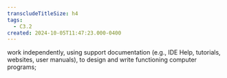 ```yaml
---
transcludeTitleSize: h4
tags:
  - C3.2
created: 2024-10-05T11:47:23.000-0400
---
```

work independently, using support documentation (e.g., IDE Help, tutorials, websites, user manuals), to design and write functioning computer programs;